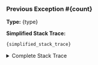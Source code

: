 ### Previous Exception #{count}
**Type:** {type}

**Simplified Stack Trace:**
```php
{simplified_stack_trace}
```

<details>
<summary>Complete Stack Trace</summary>

```php
{full_stack_trace}
```
</details>
